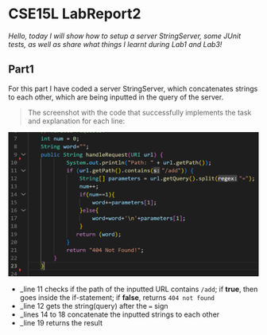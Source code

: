 # CSE15L LabReport2
_Hello, today I will show how to setup a server StringServer, some JUnit tests, as well as share what things I learnt during Lab1 and Lab3!_
## Part1
For this part I have coded a server StringServer, which concatenates strings to each other, which are being inputted in the query of the server.
> The screenshot with the code that successfully implements the task and explanation for each line:

![Image1](ServerCode.png)
- _line 11 checks if the path of the inputted URL contains `/add`; if **true**, then goes inside the if-statement; if **false**, returns `404 not found`
- _line 12 gets the string(query) after the `=` sign
- _lines 14 to 18 concatenate the inputted strings to each other
- _line 19 returns the result
